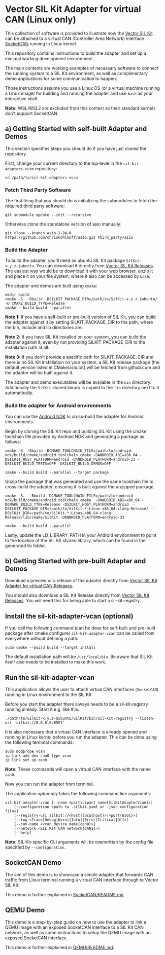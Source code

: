 # Vector SIL Kit Adapter for virtual CAN (Linux only)
This collection of software is provided to illustrate how the [Vector SIL Kit](https://github.com/vectorgrp/sil-kit/)
can be attached to a virtual CAN (Controller Area Network) interface [SocketCAN](https://docs.kernel.org/networking/can.html) running in Linux kernel.

This repository contains instructions to build the adapter and set up a minimal working development environment.

The main contents are working examples of necessary software to connect the running system to a SIL Kit environment,
as well as complimentary demo applications for some communication to happen.

Those instructions assume you use a Linux OS (or a virtual machine running a Linux image) for building and running the adapter and use ``bash`` as your interactive
shell. 

**Note:** WSL/WSL2 are excluded from this context as their standard kernels don't support SocketCAN.   

## a) Getting Started with self-built Adapter and Demos

This section specifies steps you should do if you have just cloned the repository.

First, change your current directory to the top-level in the ``sil-kit-adapters-vcan``
repository:

    cd /path/to/sil-kit-adapters-vcan

### Fetch Third Party Software
The first thing that you should do is initializing the submodules to fetch the required third party software:

    git submodule update --init --recursive

Otherwise clone the standalone version of asio manually:

    git clone --branch asio-1-24-0 https://github.com/chriskohlhoff/asio.git third_party/asio

### Build the Adapter
To build the adapter, you'll need an ubuntu SIL Kit package ``SilKit-x.y.z-$ubuntu``. You can download it directly from [Vector SIL Kit Releases](https://github.com/vectorgrp/sil-kit/releases). The easiest way would be to download it with your web browser, unzip it and place it on your file system, where it also can be accessed by ``bash``.

The adapter and demos are built using ``cmake``:

    mkdir build
    cmake -S. -Bbuild -DSILKIT_PACKAGE_DIR=/path/to/SilKit-x.y.z-$ubuntu/ -D CMAKE_BUILD_TYPE=Release
    cmake --build build --parallel

**Note 1:** If you have a self-built or pre-built version of SIL Kit, you can build the adapter against it by setting SILKIT_PACKAGE_DIR to the path, where the bin, include and lib directories are.

**Note 2:** If you have SIL Kit installed on your system, you can build the adapter against it, even by not providing SILKIT_PACKAGE_DIR to the installation path at all.

**Note 3:** If you don't provide a specific path for SILKIT_PACKAGE_DIR and there is no SIL Kit installation on your system, a SIL Kit release package (the default version listed in CMakeLists.txt) will be fetched from github.com and the adapter will be built against it.

The adapter and demo executables will be available in the ``bin`` directory.
Additionally the ``SilKit`` shared library is copied to the ``lib`` directory next to it automatically.

### Build the adapter for Android environments 
You can use the [Android NDK](https://developer.android.com/ndk) to cross-build the adapter for Android environments. 

Begin by cloning the SIL Kit repo and building SIL Kit using the cmake toolchain file provided by Android NDK and generating a package as follows: 

    cmake -S. -Bbuild -DCMAKE_TOOLCHAIN_FILE=/path/to/android-ndk/build/cmake/android.toolchain.cmake -DANDROID_ABI=x86_64 -DSILKIT_HOST_PLATFORM=android -DANDROID_PLATFORM=android-33 -DSILKIT_BUILD_TESTS=OFF -DSILKIT_BUILD_DEMOS=OFF

    cmake --build build --parallel --target package

Unzip the package that was generated and use the same toolchain file to cross-build the adapter, ensuring it is built against the unzipped package. 

    cmake -S.  -Bbuild -DCMAKE_TOOLCHAIN_FILE=/path/to/android-ndk/build/cmake/android.toolchain.cmake  -DANDROID_ABI=x86_64 -DCMAKE_BUILD_TYPE=Release -DSILKIT_HOST_PLATFORM=android  -DSILKIT_PACKAGE_DIR=/path/to/SilKit-*-Linux-x86_64-clang-Release/  -DSilKit_DIR=/path/to/SilKit-*-Linux-x86_64-clang-Release/lib/cmake/SilKit -DANDROID_PLATFORM=android-33

    cmake --build build --parallel


Lastly, update the LD_LIBRARY_PATH in your Android environment to point to the location of the SIL Kit shared library, which can be found in the generated lib folder.

## b) Getting Started with pre-built Adapter and Demos
Download a preview or a release of the adapter directly from [Vector SIL Kit Adapter for virtual CAN Releases](https://github.com/vectorgrp/sil-kit-adapters-vcan/releases).

You should also download a SIL Kit Release directly from [Vector SIL Kit Releases](https://github.com/vectorgrp/sil-kit/releases). You will need this for being able to start a sil-kit-registry.

## Install the sil-kit-adapter-vcan (optional)
If you call the following command (can be done for self-built and pre-built package after cmake configure) ``sil-kit-adapter-vcan`` can be called from everywhere without defining a path:  

    sudo cmake --build build --target install

The default installation path will be ``/usr/local/bin``. Be aware that SIL Kit itself also needs to be installed to make this work.

## Run the sil-kit-adapter-vcan
This application allows the user to attach virtual CAN interfaces (``SocketCAN``) running in Linux environment to the
SIL Kit.

Before you start the adapter there always needs to be a sil-kit-registry running already. Start it e.g. like this:

    ./path/to/SilKit-x.y.z-$ubuntu/SilKit/bin/sil-kit-registry --listen-uri 'silkit://0.0.0.0:8501'

It is also necessary that a virtual CAN interface is already opened and running in Linux kernel before you run the adapter. This can be done using the following terminal commands: 

    sudo modprobe vcan
    ip link add dev can0 type vcan
    ip link set up can0

**Note:** These commands will open a virtual CAN interface with the name ``can0``.

Now you can run the adapter from terminal. 

The application *optionally* takes the following command line arguments:

    sil-kit-adapter-vcan [--name <participant name{SilKitAdapterVcan}>]
        [--configuration <path to .silkit.yaml or .json configuration file>]
        [--registry-uri silkit://<host{localhost}>:<port{8501}>]
        [--log <Trace|Debug|Warn|{Info}|Error|Critical|Off>]
        [--can-name <vcan device name{can0}>]
        [--network <SIL Kit CAN network{CAN1}>]
        [--help]
**Note:** SIL Kit-specific CLI arguments will be overwritten by the config file specified by ``--configuration``.

## SocketCAN Demo
The aim of this demo is to showcase a simple adapter that forwards CAN traffic from Linux terminal running a virtual CAN interface through to
Vector SIL Kit. 

This demo is further explained in [SocketCAN/README.md](SocketCAN/README.md).

## QEMU Demo
This demo is a step-by-step guide on how to use the adapter to link a QEMU image with an exposed SocketCAN interface to a SIL Kit CAN network, as well as some instructions to setup the QEMU image with an exposed SocketCAN interface.  

This demo is further explained in [QEMU/README.md](QEMU/README.md).

